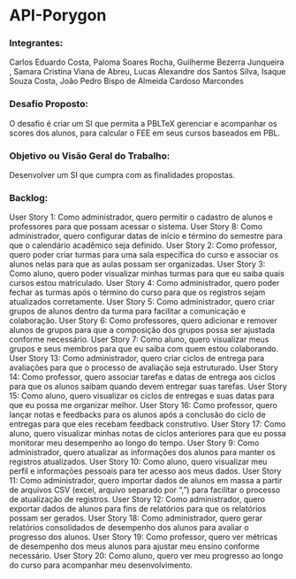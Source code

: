 # API-Porygon<br>

### Integrantes: <br>
  Carlos Eduardo Costa, Paloma Soares Rocha, Guilherme Bezerra Junqueira , Samara Cristina Viana de Abreu, Lucas Alexandre dos Santos Silva, Isaque Souza Costa, João Pedro Bispo de Almeida Cardoso Marcondes

### Desafio Proposto: <br>
  O desafio é criar um SI que permita a PBLTeX gerenciar e acompanhar os scores dos alunos, para calcular o FEE em seus cursos baseados em PBL.

### Objetivo ou Visão Geral do Trabalho: <br>
  Desenvolver um SI que cumpra com as finalidades propostas.

### Backlog: <br>

User Story 1: Como administrador, quero permitir o cadastro de alunos e professores para que possam acessar o sistema. 
User Story 8: Como administrador, quero configurar datas de início e término do semestre para que o calendário acadêmico seja definido. 
User Story 2: Como professor, quero poder criar turmas para uma sala específica do curso e associar os alunos nelas para que as aulas possam ser organizadas. 
User Story 3: Como aluno, quero poder visualizar minhas turmas para que eu saiba quais cursos estou matriculado. 
User Story 4: Como administrador, quero poder fechar as turmas após o término do curso para que os registros sejam atualizados corretamente. 
User Story 5: Como administrador, quero criar grupos de alunos dentro da turma para facilitar a comunicação e colaboração. 
User Story 6: Como professores, quero adicionar e remover alunos de grupos para que a composição dos grupos possa ser ajustada conforme necessário. 
User Story 7: Como aluno, quero visualizar meus grupos e seus membros para que eu saiba com quem estou colaborando. 
User Story 13: Como administrador, quero criar ciclos de entrega para avaliações para que o processo de avaliação seja estruturado. 
User Story 14: Como professor, quero associar tarefas e datas de entrega aos ciclos para que os alunos saibam quando devem entregar suas tarefas. 
User Story 15: Como aluno, quero visualizar os ciclos de entregas e suas datas para que eu possa me organizar melhor. 
User Story 16: Como professor, quero lançar notas e feedbacks para os alunos após a conclusão do ciclo de entregas para que eles recebam feedback construtivo. 
User Story 17: Como aluno, quero visualizar minhas notas de ciclos anteriores para que eu possa monitorar meu desempenho ao longo do tempo. 
User Story 9: Como administrador, quero atualizar as informações dos alunos para manter os registros atualizados. 
User Story 10: Como aluno, quero visualizar meu perfil e informações pessoais para ter acesso aos meus dados. 
User Story 11: Como administrador, quero importar dados de alunos em massa a partir de arquivos CSV (excel, arquivo separado por “,”) para facilitar o processo de atualização de registros. 
User Story 12: Como administrador, quero exportar dados de alunos para fins de relatórios para que os relatórios possam ser gerados. 
User Story 18: Como administrador, quero gerar relatórios consolidados de desempenho dos alunos para avaliar o progresso dos alunos. 
User Story 19: Como professor, quero ver métricas de desempenho dos meus alunos para ajustar meu ensino conforme necessário. 
User Story 20: Como aluno, quero ver meu progresso ao longo do curso para acompanhar meu desenvolvimento. 
